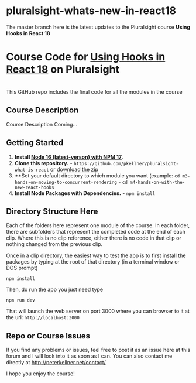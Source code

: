 # pluralsight-whats-new-in-react18

The master branch here is the latest updates to the Pluralsight course <b>Using Hooks in React 18</b>


# Course Code for [Using Hooks in React 18](http://www.pluralsight.com/courses/react-18-using-hooks) on Pluralsight

<br/>
This GitHub repo includes the final code for all the modules in the course 

## Course Description

Course Description Coming...

## Getting Started
1. **Install [Node 16 (latest-verson) with NPM 17](https://nodejs.org)**.
2. **Clone this repository.** - `https://github.com/pkellner/pluralsight-what-is-react` or [download the zip](https://github.com/pkellner/pluralsight-what-is-react/archive/master.zip)
3. **Set your default directory to which module you want (example: `cd m3-hands-on-moving-to-concurrent-rendering` - `cd m4-hands-on-with-the-new-react-hooks`
4. **Install Node Packages with Dependencies.** - `npm install`



## Directory Structure Here

Each of the folders here represent one module of the course.  In each folder, there are subfolders that represent the completed code at the end of each clip. Where this is no clip reference, either there is no code in that clip or nothing changed from the previous clip.

Once in a clip directory, the easiest way to test the app is to first install the packages by typing at the root of that directory (in a terminal window or DOS prompt)

`npm install`

Then, do run the app you just need type

`npm run dev`

That will launch the web server on port 3000 where you can browser to it at the url: `http://localhost:3000`


## Repo or Course Issues

If you find any problems or issues, feel free to post it as an issue here at this forum and I will look into it as soon as I can. You can also contact me directly at http://peterkellner.net/contact/ 

I hope you enjoy the course!











